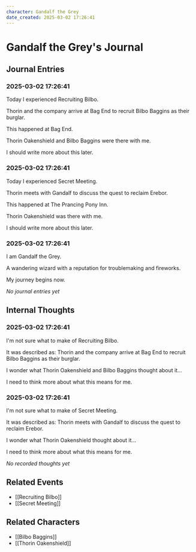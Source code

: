```yaml
---
character: Gandalf the Grey
date_created: 2025-03-02 17:26:41
---
```


# Gandalf the Grey's Journal

## Journal Entries
### 2025-03-02 17:26:41

Today I experienced Recruiting Bilbo.

Thorin and the company arrive at Bag End to recruit Bilbo Baggins as their burglar.

This happened at Bag End.

Thorin Oakenshield and Bilbo Baggins were there with me.

I should write more about this later.

### 2025-03-02 17:26:41

Today I experienced Secret Meeting.

Thorin meets with Gandalf to discuss the quest to reclaim Erebor.

This happened at The Prancing Pony Inn.

Thorin Oakenshield was there with me.

I should write more about this later.

### 2025-03-02 17:26:41

I am Gandalf the Grey.

A wandering wizard with a reputation for troublemaking and fireworks.

My journey begins now.


*No journal entries yet*

## Internal Thoughts
### 2025-03-02 17:26:41

I'm not sure what to make of Recruiting Bilbo.

It was described as: Thorin and the company arrive at Bag End to recruit Bilbo Baggins as their burglar.

I wonder what Thorin Oakenshield and Bilbo Baggins thought about it...

I need to think more about what this means for me.

### 2025-03-02 17:26:41

I'm not sure what to make of Secret Meeting.

It was described as: Thorin meets with Gandalf to discuss the quest to reclaim Erebor.

I wonder what Thorin Oakenshield thought about it...

I need to think more about what this means for me.


*No recorded thoughts yet*

## Related Events
- [[Recruiting Bilbo]]
- [[Secret Meeting]]

## Related Characters
- [[Bilbo Baggins]]
- [[Thorin Oakenshield]]
